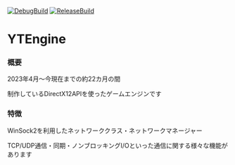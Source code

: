 [![DebugBuild](https://github.com/JMacfield/YTEngine/actions/workflows/DebugBuild.yml/badge.svg)](https://github.com/JMacfield/YTEngine/actions/workflows/DebugBuild.yml)
[![ReleaseBuild](https://github.com/JMacfield/YTEngine/actions/workflows/ReleaseBuild.yml/badge.svg)](https://github.com/JMacfield/YTEngine/actions/workflows/ReleaseBuild.yml)
# YTEngine
### 概要
2023年4月～今現在までの約22カ月の間


制作しているDirectX12APIを使ったゲームエンジンです
### 特徴
WinSock2を利用したネットワーククラス・ネットワークマネージャー


TCP/UDP通信・同期・ノンブロッキングI/Oといった通信に関する様々な機能があります

